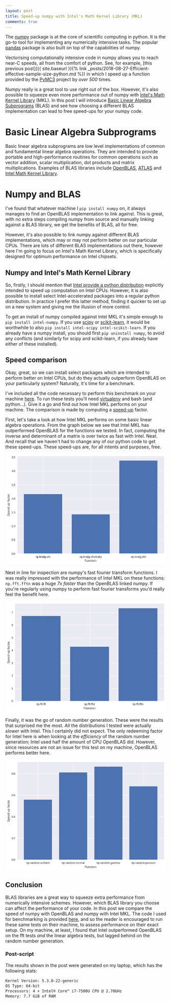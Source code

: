 ```yaml
---
layout: post
title: Speed-up numpy with Intel's Math Kernel Library (MKL)
comments: true
---
```


The [numpy](https://numpy.org/) package is at the core of scientific computing
in python. It is the go-to tool for implementing any numerically intensive
tasks. The popular [pandas](https://pandas.pydata.org/about.html) package is
also built on top of the capabilities of numpy.

Vectorising computationally intensive code in numpy allows you to reach near-C
speeds, all from the comfort of python. See, for example, [this previous
post]({{ site.baseurl }}{% link
_posts/2018-08-27-Efficient-effective-sample-size-python.md %}) in which I speed
up a function provided by the [PyMC3](https://docs.pymc.io/) project by _over
500_ times.

Numpy really is a great tool to use right out of the box. However, it's also
possible to squeeze even more performance out of numpy with [Intel's Math Kernel
Library](https://software.intel.com/en-us/mkl) (MKL). In this post I will
introduce [Basic Linear Algebra
Subprograms](https://en.wikipedia.org/wiki/Basic_Linear_Algebra_Subprograms)
(BLAS) and see how choosing a different BLAS implementation can lead to free
speed-ups for your numpy code.

# Basic Linear Algebra Subprograms

Basic linear algebra subprograms are low level implementations of common and
fundamental linear algebra operations. They are intended to provide portable and
high-performance routines for common operations such as vector addition, scalar
multiplication, dot products and matrix multiplications. Examples of BLAS
libraries include [OpenBLAS](https://www.openblas.net/),
[ATLAS](http://math-atlas.sourceforge.net/) and [Intel Math Kernel
Library](https://software.intel.com/en-us/mkl). 

# Numpy and BLAS

I've found that whatever machine I `pip install numpy` on, it always manages to
find an OpenBLAS implementation to link against. This is great, with no extra
steps compiling numpy from source and manually linking against a BLAS library,
we get the benefits of BLAS, all for free.

However, it's also possible to link numpy against different BLAS
implementations, which may or may not perform better on our particular CPUs.
There are lots of different BLAS implementations out there, however here I'm
going to focus on Intel's Math Kernel Library, which is specifically designed
for optimum performance on Intel chipsets.
 
## Numpy and Intel's Math Kernel Library

So, firstly, I should mention that [Intel provide a python
distribution](https://software.intel.com/en-us/distribution-for-python)
explicitly intended to speed up computation on Intel CPUs. However, it is also
possible to install select Intel-accelerated packages into a regular python
distribution.  In practice I prefer this latter method, finding it quicker to
set up on a new system and giving me the illusion of more control.

To get an install of numpy compiled against Intel MKL it's simple enough to `pip
install intel-numpy`. If you use [scipy](https://www.scipy.org/about.html) or
[scikit-learn](https://scikit-learn.org/stable/), it would be worthwhile to also
`pip install intel-scipy intel-scikit-learn`. If you already have a numpy
install, you should first `pip uninstall numpy`, to avoid any conflicts (and
similarly for scipy and scikit-learn, if you already have either of these
installed).

## Speed comparison

Okay, great, so we can install select packages which are intended to perform
better on Intel CPUs, but do they actually outperform OpenBLAS on your
particularly system?  Naturally, it's time for a benchmark.

I've included all the code necessary to perform this benchmark on your machine
[here](/assets/posts/BLAS/intel_v_openblas.tar.gz). To run these tests you'll
need [virtualenv](https://virtualenv.pypa.io/en/latest/) and bash (and
python...).  Give it a go and find out how Intel MKL performs on your machine.
The comparison is made by computing a
[speed-up](https://en.wikipedia.org/wiki/Speedup#Examples) factor.

First, let's take a look at how Intel MKL performs on some basic linear algebra
operations. From the graph below we see that Intel MKL has outperformed OpenBLAS
for the functions we tested. In fact, computing the inverse and determinant of a
matrix is over twice as fast with Intel. Neat. And recall that we haven't had to
change any of our python code to get these speed-ups. These speed-ups are, for
all intents and purposes, free.

![](/assets/posts/BLAS/np_linalg.png)

Next in line for inspection are numpy's fast fourier transform functions. I was
really impressed with the performance of Intel MKL on these functions:
`np.fft.fftn` was a huge _7x faster_ than the OpenBLAS linked numpy. If you're
regularly using numpy to perform fast fourier transforms you'd really feel the
benefit here.

![](/assets/posts/BLAS/np_fft.png)

Finally, it was the go of random number generation. These were the results that
surprised me the most. All the distributions I tested were actually _slower_
with Intel. This I certainly did not expect. The only redeeming factor for Intel
here is when looking at the _efficiency_ of the random number generation; Intel
used half the amount of CPU OpenBLAS did. However, since resources are not an
issue for this test on my machine, OpenBLAS performs better here.

![](/assets/posts/BLAS/np_rand.png)

## Conclusion

BLAS libraries are a great way to squeeze extra performance from numerically
intensive schemes. However, which BLAS library you choose can affect the
performance of your code.  In this post we compare the speed of numpy with
OpenBLAS and numpy with Intel MKL.  The code I used for benchmarking is provided
[here](/assets/posts/BLAS/intel_v_openblas.tar.gz), and so the reader is
encouraged to run these same tests on their machine, to assess performance on
their exact setup. On my machine, at least, I found that Intel outperformed
OpenBLAS on the fft tests _and_ the linear algebra tests, but lagged behind on
the random number generation.

### Post-script

The results shown in the post were generated on my laptop, which has the
following stats:

```
Kernel Version: 5.3.0-22-generic
OS Type: 64-bit
Processors: 4 × Intel® Core™ i7-7500U CPU @ 2.70GHz
Memory: 7.7 GiB of RAM
```
